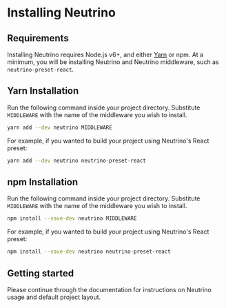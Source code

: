 # Installing Neutrino

## Requirements

Installing Neutrino requires Node.js v6+, and either [Yarn](https://yarnpkg.com/lang/en/docs/install/) or
npm. At a minimum, you will be installing Neutrino and Neutrino middleware, such as `neutrino-preset-react`.

## Yarn Installation

Run the following command inside your project directory. Substitute `MIDDLEWARE` with the name of the middleware
you wish to install.

```bash
yarn add --dev neutrino MIDDLEWARE
```

For example, if you wanted to build your project using Neutrino's React preset:

```bash
yarn add --dev neutrino neutrino-preset-react
```

## npm Installation

Run the following command inside your project directory. Substitute `MIDDLEWARE` with the name of the middleware
you wish to install.

```bash
npm install --save-dev neutrino MIDDLEWARE
```

For example, if you wanted to build your project using Neutrino's React preset:

```bash
npm install --save-dev neutrino neutrino-preset-react
```

## Getting started

Please continue through the documentation for instructions on Neutrino usage and default project layout.
